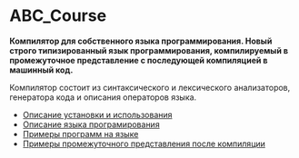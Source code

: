 # ABC_Course
**Компилятор для собственного языка программирования. Новый строго типизированный язык программирования, компилируемый
в промежуточное представление с последующей компиляцией в машинный код.**

Компилятор состоит из синтаксического и лексического анализаторов, генератора кода и описания операторов языка.

* [Описание установки и использования](https://github.com/andrjak/ABC_Course/blob/master/InstalInfo.md "instal info")
* [Описание языка програмирования](https://github.com/andrjak/ABC_Course/blob/master/LanguageInfo.md "language info")
* [Примеры программ на языке](https://github.com/andrjak/ABC_Course/tree/master/src/tests "program code")
* [Примеры промежуточного представления после компиляции](https://github.com/andrjak/ABC_Course/tree/master/src/results "result code")
